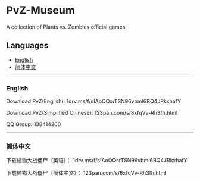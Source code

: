 # PvZ-Museum
A collection of Plants vs. Zombies official games.

## Languages
- [English](#English)
- [简体中文](#简体中文)

---

### English
Download PvZ(English):
1drv.ms/f/s!AoQQsrTSN96vbmI6BQ4JRkxhafY

Download PvZ(Simplified Chinese):
123pan.com/s/8xfqVv-Rh3fh.html

QQ Group:
138414200

---
### 简体中文
下载植物大战僵尸（英语）：
1drv.ms/f/s!AoQQsrTSN96vbmI6BQ4JRkxhafY

下载植物大战僵尸（简体中文）：
123pan.com/s/8xfqVv-Rh3fh.html
